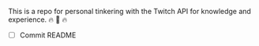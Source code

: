 
This is a repo for personal tinkering with the Twitch API for knowledge and experience. 🔥 💪 🔥

- [ ] Commit README